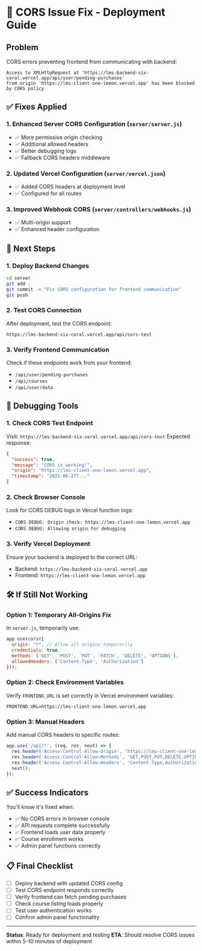 # 🚨 CORS Issue Fix - Deployment Guide

## Problem
CORS errors preventing frontend from communicating with backend:
```
Access to XMLHttpRequest at 'https://lms-backend-six-coral.vercel.app/api/user/pending-purchases' 
from origin 'https://lms-client-one-lemon.vercel.app' has been blocked by CORS policy
```

## ✅ Fixes Applied

### 1. Enhanced Server CORS Configuration (`server/server.js`)
- ✅ More permissive origin checking
- ✅ Additional allowed headers
- ✅ Better debugging logs
- ✅ Fallback CORS headers middleware

### 2. Updated Vercel Configuration (`server/vercel.json`)
- ✅ Added CORS headers at deployment level
- ✅ Configured for all routes

### 3. Improved Webhook CORS (`server/controllers/webhooks.js`)
- ✅ Multi-origin support
- ✅ Enhanced header configuration

## 🚀 Next Steps

### 1. Deploy Backend Changes
```bash
cd server
git add .
git commit -m "Fix CORS configuration for frontend communication"
git push
```

### 2. Test CORS Connection
After deployment, test the CORS endpoint:
```
https://lms-backend-six-coral.vercel.app/api/cors-test
```

### 3. Verify Frontend Communication
Check if these endpoints work from your frontend:
- `/api/user/pending-purchases`
- `/api/courses`
- `/api/user/data`

## 🔧 Debugging Tools

### 1. Check CORS Test Endpoint
Visit: `https://lms-backend-six-coral.vercel.app/api/cors-test`
Expected response:
```json
{
  "success": true,
  "message": "CORS is working!",
  "origin": "https://lms-client-one-lemon.vercel.app",
  "timestamp": "2025-06-27T..."
}
```

### 2. Check Browser Console
Look for CORS DEBUG logs in Vercel function logs:
- `CORS DEBUG: Origin check: https://lms-client-one-lemon.vercel.app`
- `CORS DEBUG: Allowing origin for debugging`

### 3. Verify Vercel Deployment
Ensure your backend is deployed to the correct URL:
- Backend: `https://lms-backend-six-coral.vercel.app`
- Frontend: `https://lms-client-one-lemon.vercel.app`

## 🛠️ If Still Not Working

### Option 1: Temporary All-Origins Fix
In `server.js`, temporarily use:
```javascript
app.use(cors({
  origin: "*", // Allow all origins temporarily
  credentials: true,
  methods: ['GET', 'POST', 'PUT', 'PATCH', 'DELETE', 'OPTIONS'],
  allowedHeaders: ['Content-Type', 'Authorization']
}));
```

### Option 2: Check Environment Variables
Verify `FRONTEND_URL` is set correctly in Vercel environment variables:
```
FRONTEND_URL=https://lms-client-one-lemon.vercel.app
```

### Option 3: Manual Headers
Add manual CORS headers to specific routes:
```javascript
app.use('/api/*', (req, res, next) => {
  res.header('Access-Control-Allow-Origin', 'https://lms-client-one-lemon.vercel.app');
  res.header('Access-Control-Allow-Methods', 'GET,POST,PUT,DELETE,OPTIONS');
  res.header('Access-Control-Allow-Headers', 'Content-Type,Authorization');
  next();
});
```

## ✅ Success Indicators

You'll know it's fixed when:
- ✅ No CORS errors in browser console
- ✅ API requests complete successfully
- ✅ Frontend loads user data properly
- ✅ Course enrollment works
- ✅ Admin panel functions correctly

## 📋 Final Checklist

- [ ] Deploy backend with updated CORS config
- [ ] Test CORS endpoint responds correctly  
- [ ] Verify frontend can fetch pending purchases
- [ ] Check course listing loads properly
- [ ] Test user authentication works
- [ ] Confirm admin panel functionality

---

**Status**: Ready for deployment and testing
**ETA**: Should resolve CORS issues within 5-10 minutes of deployment
